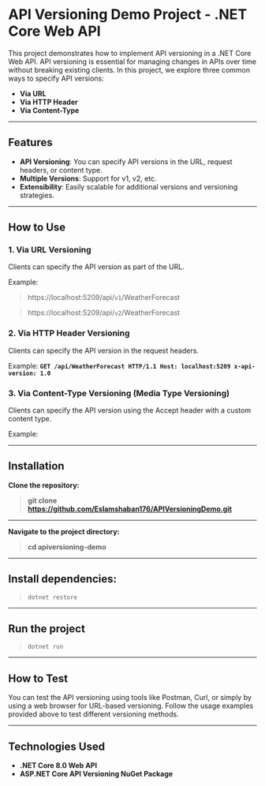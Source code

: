 # API Versioning Demo Project - .NET Core Web API

This project demonstrates how to implement API versioning in a .NET Core Web API. API versioning is essential for managing changes in APIs over time without breaking existing clients. In this project, we explore three common ways to specify API versions:

- **Via URL** 
- **Via HTTP Header**
- **Via Content-Type**
---
## Features

- **API Versioning**: You can specify API versions in the URL, request headers, or content type.
- **Multiple Versions**: Support for v1, v2, etc.
- **Extensibility**: Easily scalable for additional versions and versioning strategies.
---
## How to Use

### 1. Via URL Versioning
Clients can specify the API version as part of the URL.

Example:
 > https://localhost:5209/api/`v1`/WeatherForecast

 > https://localhost:5209/api/`v2`/WeatherForecast

### 2. Via HTTP Header Versioning
Clients can specify the API version in the request headers.

Example:
**`GET /api/WeatherForecast HTTP/1.1
Host: localhost:5209
x-api-version: 1.0`**

### 3. Via Content-Type Versioning (Media Type Versioning)
Clients can specify the API version using the Accept header with a custom content type.

Example:

---
## Installation
**Clone the repository:**

> **git clone https://github.com/Eslamshaban176/APIVersioningDemo.git**
---
**Navigate to the project directory:**
> **cd apiversioning-demo**
---
## Install dependencies:

>`dotnet restore`
---
## Run the project

>`dotnet run`

---
## How to Test
You can test the API versioning using tools like Postman, Curl, or simply by using a web browser for URL-based versioning. Follow the usage examples provided above to test different versioning methods.

---
## Technologies Used
- **.NET Core 8.0 Web API**
- **ASP.NET Core API Versioning NuGet Package**